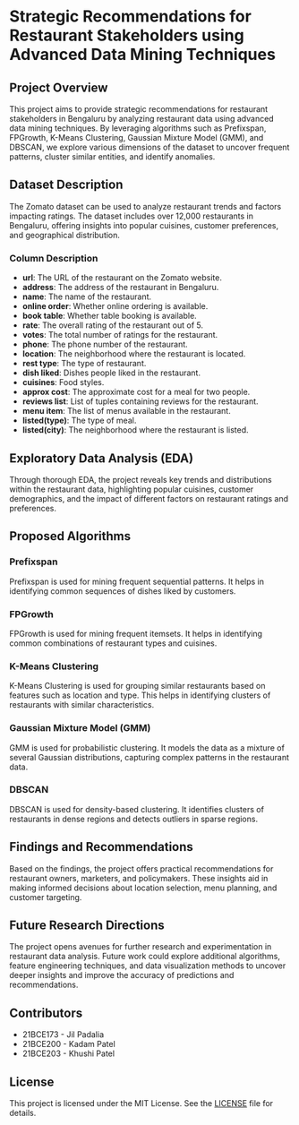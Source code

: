 # Strategic Recommendations for Restaurant Stakeholders using Advanced Data Mining Techniques

## Project Overview

This project aims to provide strategic recommendations for restaurant stakeholders in Bengaluru by analyzing restaurant data using advanced data mining techniques. By leveraging algorithms such as Prefixspan, FPGrowth, K-Means Clustering, Gaussian Mixture Model (GMM), and DBSCAN, we explore various dimensions of the dataset to uncover frequent patterns, cluster similar entities, and identify anomalies.

## Dataset Description

The Zomato dataset can be used to analyze restaurant trends and factors impacting ratings. The dataset includes over 12,000 restaurants in Bengaluru, offering insights into popular cuisines, customer preferences, and geographical distribution.

### Column Description

- **url**: The URL of the restaurant on the Zomato website.
- **address**: The address of the restaurant in Bengaluru.
- **name**: The name of the restaurant.
- **online order**: Whether online ordering is available.
- **book table**: Whether table booking is available.
- **rate**: The overall rating of the restaurant out of 5.
- **votes**: The total number of ratings for the restaurant.
- **phone**: The phone number of the restaurant.
- **location**: The neighborhood where the restaurant is located.
- **rest type**: The type of restaurant.
- **dish liked**: Dishes people liked in the restaurant.
- **cuisines**: Food styles.
- **approx cost**: The approximate cost for a meal for two people.
- **reviews list**: List of tuples containing reviews for the restaurant.
- **menu item**: The list of menus available in the restaurant.
- **listed(type)**: The type of meal.
- **listed(city)**: The neighborhood where the restaurant is listed.

## Exploratory Data Analysis (EDA)

Through thorough EDA, the project reveals key trends and distributions within the restaurant data, highlighting popular cuisines, customer demographics, and the impact of different factors on restaurant ratings and preferences.

## Proposed Algorithms

### Prefixspan

Prefixspan is used for mining frequent sequential patterns. It helps in identifying common sequences of dishes liked by customers.

### FPGrowth

FPGrowth is used for mining frequent itemsets. It helps in identifying common combinations of restaurant types and cuisines.

### K-Means Clustering

K-Means Clustering is used for grouping similar restaurants based on features such as location and type. This helps in identifying clusters of restaurants with similar characteristics.

### Gaussian Mixture Model (GMM)

GMM is used for probabilistic clustering. It models the data as a mixture of several Gaussian distributions, capturing complex patterns in the restaurant data.

### DBSCAN

DBSCAN is used for density-based clustering. It identifies clusters of restaurants in dense regions and detects outliers in sparse regions.

## Findings and Recommendations

Based on the findings, the project offers practical recommendations for restaurant owners, marketers, and policymakers. These insights aid in making informed decisions about location selection, menu planning, and customer targeting.

## Future Research Directions

The project opens avenues for further research and experimentation in restaurant data analysis. Future work could explore additional algorithms, feature engineering techniques, and data visualization methods to uncover deeper insights and improve the accuracy of predictions and recommendations.

## Contributors

- 21BCE173 - Jil Padalia
- 21BCE200 - Kadam Patel
- 21BCE203 - Khushi Patel

## License

This project is licensed under the MIT License. See the [LICENSE](LICENSE) file for details.
